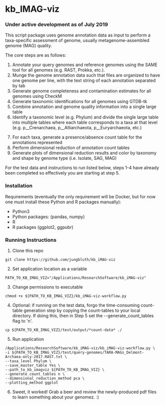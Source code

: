 # kb_IMAG-viz

### Under active development as of July 2019

This script package uses genome annotation data as input to perform a taxa-specific assessment of genome, usually metagenome-assembled genome (MAG) quality.

The core steps are as follows:

1) Annotate your query genomes and reference genomes using the SAME tool for all genomes (e.g. RAST, Prokka, etc.). 
2) Munge the genome annotation data such that files are organized to have one genome per line, with the text string of each annotation separated by tab
3) Generate genome completeness and contamination estimates for all genomes using CheckM
4) Generate taxonomic identifications for all genomes using GTDB-tk
5) Combine annotation and genome quality information into a single large table
6) Identify a taxonomic level (e.g. Phylum) and divide the single large table into multiple tables where each table corresponds to a taxa at that level (e.g. p__Crenarchaea, p__Altiarchaeota, p__Euryarchaeota, etc.)
7. For each taxa, generate a presence/absence count table for the annotations represented
8. Perform dimensional reduction of annotation count tables
9. Generate plots of dimensional reduction results and color by taxonomy and shape by genome type (i.e. Isolate, SAG, MAG)

For the test data and instructions to run listed below, steps 1-4 have already been completed so effectively you are starting at step 5.


### Installation

Requirements (eventually the only requirement will be Docker, but for now one must install these Python and R packages manually):
* Python3
* Python packages: (pandas, numpy)
* R
* R packages (ggplot2, ggpubr)


### Running Instructions

1) Clone this repo

```git clone https://github.com/jungbluth/kb_iMAG-viz```

2) Set application location as a variable

```PATH_TO_KB_IMAG_VIZ="/Applications/ResearchSoftware/kb_iMAG-viz"```

3) Change permissions to executable

```chmod +x ${PATH_TO_KB_IMAG_VIZ}/kb_iMAG-viz-workflow.py```

4) Optional: if running on the test data, forgo the time-consuming count-table generation step by copying the count-tables to your local directory. If doing this, then in Step 5 set the --generate_count_tables flag to 'n'.

```cp ${PATH_TO_KB_IMAG_VIZ}/test/output/*count-data* ./```

5) Run application

```
/Applications/ResearchSoftware/kb_iMAG-viz/kb_iMAG-viz-workflow.py \
-i ${PATH_TO_KB_IMAG_VIZ}/test/query-genomes/TARA-MAGs_Delmont-Archaea-only-2017.RAST.txt \
--taxa_level Phylum \
--save_master_table Yes \
--path_to_kb_imagviz ${PATH_TO_KB_IMAG_VIZ} \
--generate_count_tables n \
--dimensional_reduction_method pca \
--plotting_method ggplot
```

6) Sweet, it worked! Grab a beer and review the newly-produced pdf files to learn something about your genomez. :)
